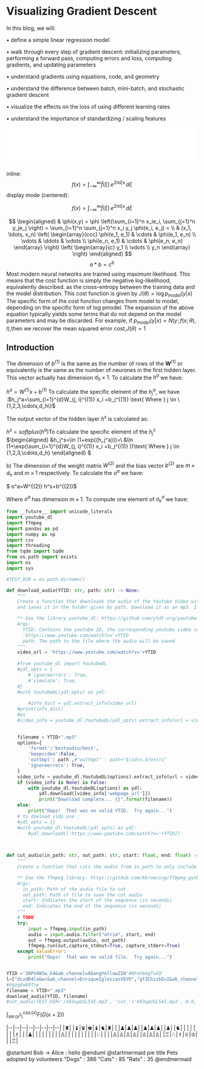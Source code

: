 # Visualizing Gradient Descent

In this blog, we will:

• define a simple linear regression model

• walk through every step of gradient descent: initializing parameters,
performing a forward pass, computing errors and loss, computing gradients,
and updating parameters

• understand gradients using equations, code, and geometry

• understand the difference between batch, mini-batch, and stochastic gradient
descent

• visualize the effects on the loss of using different learning rates

• understand the importance of standardizing / scaling features



 <iframe src="/assets/Chapter00.html"
 onload='javascript:(function(o){o.style.height=o.contentWindow.document.body.scrollHeight+"px";}(this));'  style="height:100px;width:100%;border:none;overflow:hidden;">
 </iframe>

inline: $$f(x) = \int_{-\infty}^\infty \hat f(\xi)\,e^{2 \pi i \xi x} \,d\xi$$
display mode (centered):

$$f(x) = \int_{-\infty}^\infty \hat f(\xi)\,e^{2 \pi i \xi x} \,d\xi$$

$$
\begin{aligned}
  & \phi(x,y) = \phi \left(\sum_{i=1}^n x_ie_i, \sum_{j=1}^n y_je_j \right)
  = \sum_{i=1}^n \sum_{j=1}^n x_i y_j \phi(e_i, e_j) = \\
  & (x_1, \ldots, x_n) \left( \begin{array}{ccc}
      \phi(e_1, e_1) & \cdots & \phi(e_1, e_n) \\
      \vdots & \ddots & \vdots \\
      \phi(e_n, e_1) & \cdots & \phi(e_n, e_n)
    \end{array} \right)
  \left( \begin{array}{c}
      y_1 \\
      \vdots \\
      y_n
    \end{array} \right)
\end{aligned}
$$
$$ a * b = c ^ b $$
Most modern neural networks are trained using maximum likelihood. This means
that the cost function is simply the negative log-likelihood, equivalently described.
as the cross-entropy between the training data and the model distribution. This
cost function is given by $J(θ) = \log p_{model}(y | x)$
The specific form of the cost function changes from model to model, depending
on the specific form of log pmodel. The expansion of the above equation typically
yields some terms that do not depend on the model parameters and may be
discarded. For example, if $p_{model}(y | x) = N(y; f(x; θ), I)$,then we recover the mean squared error cost,$J(θ) = 1$

## Introduction

The dimension of $b^{(1)}$ is the same as the number of rows of the
$\mathbf{W}^{(1)}$ or equivalently is the same as the number of neurones in the first hidden layer. This vector actually has dimension
$d_h \times 1$. To calculate the $h^a$ we have:

$h^a=W^{(1)} x+b^{(1)}$ To calculate the specific element of the
$h_j^a$, we have :$h_j^a=\sum_{i=1}^{d}W_{j, i}^{(1)} x_i +b_j^{(1)} \text{ Where } j \in \{1,2,3,\cdots,d_h\}$

The output vector of the hidden layer $h^s$ is calculated as:

$h^s=softplus(h^a)$To calculate the specific element of the $h_j^s$
$\begin{aligned}
&h_j^s=\ln (1+exp({h_j^a}))=\\
&\ln (1+\exp(\sum_{i=1}^{d}W_{j, i}^{(1)} x_i +b_j^{(1)} ))\text{ Where } j \in \{1,2,3,\cdots,d_h\}
\end{aligned}
$

b\) The dimension of the weight matrix $W^{(2)}$ and the bias vector
$b^{(2)}$ are $m \times d_h$ and $m \times 1$ respectively.
To calculate the $o^a$ we have:

$
o^a=W^{(2)} h^s+b^{(2)}$

 Where $o^a$
has dimension $m \times 1$.
To compute one element of $o_k^a$ we have:

```python
from __future__ import unicode_literals
import youtube_dl
import ffmpeg
import pandas as pd
import numpy as np
import csv
import threading
from tqdm import tqdm
from os.path import exists
import os
import sys

#TEST_DIR = os.path.dirname()

def download_audio(YTID: str, path: str) -> None:
    """
    Create a function that downloads the audio of the Youtube Video with a given ID
    and saves it in the folder given by path. Download it as an mp3. If there is a problem downloading the file, handle the exception. If a file at `path` exists, the function should return without attempting to download it again.

    ** Use the library youtube_dl: https://github.com/ytdl-org/youtube-dl/ **
    Args:
      YTID: Contains the youtube ID, the corresponding youtube video can be found at
      'https://www.youtube.com/watch?v='+YTID
      path: The path to the file where the audio will be saved
    """
    video_url = 'https://www.youtube.com/watch?v='+YTID
  
    #from youtube_dl import YoutubeDL
    #ydl_opts = {
        #'ignoreerrors': True,
        #'simulate': True,
    #}   
    #with YoutubeDL(ydl_opts) as ydl:
      
        #info_dict = ydl.extract_info(video_url)
    #print(info_dict)
    #xx
    #video_info = youtube_dl.YoutubeDL(ydl_opts).extract_info(url = video_url,download=False)

  
    filename = YTID+".mp3"
    options={
        'format':'bestaudio/best',
        'keepvideo':False,
        'outtmpl': path ,#"outtmpl" : path+"$(id)s.$(ext)s" 
        'ignoreerrors': True,
    }
    video_info = youtube_dl.YoutubeDL(options).extract_info(url = video_url,download=False)
    if (video_info is None) is False:
        with youtube_dl.YoutubeDL(options) as ydl:
            ydl.download([video_info['webpage_url']])
            print("Download complete... {}".format(filename))  
    else:
        print("Oops!  That was no valid YTID.  Try again...")
    # to dowload vido use :
    #ydl_opts = {}   
    #with youtube_dl.YoutubeDL(ydl_opts) as ydl:
        #ydl.download(['https://www.youtube.com/watch?v='+YTID])   
  


def cut_audio(in_path: str, out_path: str, start: float, end: float) -> None:
    """
    Create a function that cuts the audio from in_path to only include the segment from start to end and saves it to out_path.

    ** Use the ffmpeg library: https://github.com/kkroening/ffmpeg-python
    Args:
      in_path: Path of the audio file to cut
      out_path: Path of file to save the cut audio
      start: Indicates the start of the sequence (in seconds)
      end: Indicates the end of the sequence (in seconds)
    """
    # TODO
    try:
        input = ffmpeg.input(in_path)
        audio = input.audio.filter("atrim", start, end)
        out = ffmpeg.output(audio, out_path)
        ffmpeg.run(out,capture_stdout=True, capture_stderr=True)
    except ValueError:
        print("Oops!  That was no valid file.  Try again...")


```

```python

YTID ='30PV4W3w_k4&ab_channel=AbangYellowZIN'#RFeU64gTvGQ'
l=["dczdR4laGwc&ab_channel=EnriqueIglesiasVEVO","gfZChizkEuI&ab_channel=RapSamurai"]
#VqzpEw69Tze
filename = YTID+".mp3"
download_audio(YTID, filename)
#cut_audio(TEST_DIR+'/4X3upUSL54I.mp3', 'cut_'+'4X3upUSL54I.mp3', 0.0, 10.0)
```

$\int_{\sin(x^2)}^{\cos(x)}F(G(x+2))$

|--|--|--|--|--|--|--|--|
|♜| |♝|♛|♚|♝|♞|♜|
| |♟|♟|♟| |♟|♟|♟|
|♟| |♞| | | | | |
| |♗| | |♟| | | |
| | | | |♙| | | |
| | | | | |♘| | |
|♙|♙|♙|♙| |♙|♙|♙|
|♖|♘|♗|♕|♔| | |♖|

@startuml
Bob -> Alice : hello
@enduml
@startmermaid
pie title Pets adopted by volunteers
  "Dogs" : 386
  "Cats" : 85
  "Rats" : 35
@endmermaid
